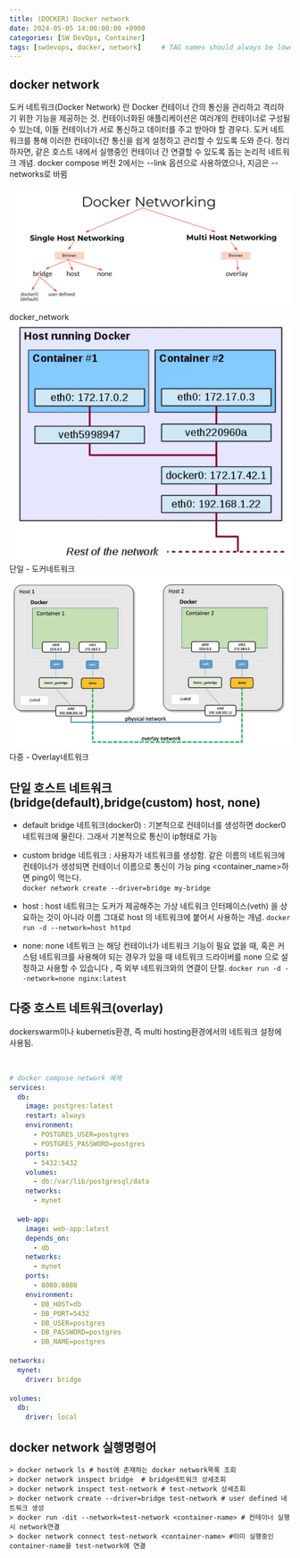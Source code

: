 ```yaml
---
title: (DOCKER) Docker network
date: 2024-05-05 14:00:00:00 +0900
categories: [SW DevOps, Container]
tags: [swdevops, docker, network]     # TAG names should always be lowercase
--- 
```


## docker network
도커 네트워크(Docker Network) 란 Docker 컨테이너 간의 통신을 관리하고 격리하기 위한 기능을 제공하는 것.
컨테이너화된 애플리케이션은 여러개의 컨테이너로 구성될 수 있는데, 이들 컨테이너가 서로 통신하고 데이터를 주고 받아야 할 경우다.
도커 네트워크를 통해 이러한 컨테이너간 통신을 쉽게 설정하고 관리할 수 있도록 도와 준다.
정리하자면, 같은 호스트 내에서 실행중인 컨테이너 간 연결할 수 있도록 돕는 논리적 네트워크 개념.
docker compose 버전 2에서는 --link 옵션으로 사용하였으나, 지금은 -- networks로 바뀜

<figure style="margin-left: auto; margin-right: auto; display: block;">
    <img src="/assets/img/dockernetwork2.png" alt="overlay"><figcaption>docker_network</figcaption>
    <img src="/assets/img/dockernetwork1.PNG" alt="docker_Network"><figcaption>단일 - 도커네트워크</figcaption>
    <img src="/assets/img/dockernetwork_overlay.PNG" alt="overlay"><figcaption>다중 - Overlay네트워크</figcaption>
</figure>

## 단일 호스트 네트워크(bridge(default),bridge(custom) host, none)
- default bridge 네트워크(docker0) : 기본적으로 컨테이너를 생성하면 docker0 네트워크에 물린다. 그래서 기본적으로 통신이 ip형태로 가능
- custom bridge 네트워크 : 사용자가 네트워크를 생성함. 같은 이름의 네트워크에 컨테이너가 생성되면 컨테이너 이름으로 통신이 가능 ping <container_name>하면 ping이 먹는다. <br>
 ```docker network create --driver=bridge my-bridge```

- host : host 네트워크는 도커가 제공해주는 가상 네트워크 인터페이스(veth) 을 상요하는 것이 아니라 이름 그대로 host 의 네트워크에 붙어서 사용하는 개념. ```docker run -d --network=host httpd```

- none: none 네트워크 는 해당 컨테이너가 네트워크 기능이 필요 없을 때, 혹은 커스텀 네트워크를 사용해야 되는 경우가 있을 때 네트워크 드라이버를 none 으로 설정하고 사용할 수 있습니다 , 즉 외부 네트워크와의 연결이 단절. ```docker run -d --network=none nginx:latest```

## 다중 호스트 네트워크(overlay)
dockerswarm이나 kubernetis환경, 즉 multi hosting환경에서의 네트워크 설정에 사용됨.

<br>

``` yml
# docker compose network 예제
services:
  db: 
    image: postgres:latest
    restart: always
    environment:
      - POSTGRES_USER=postgres
      - POSTGRES_PASSWORD=postgres
    ports:
      - 5432:5432
    volumes:
      - db:/var/lib/postgresql/data
    networks:
      - mynet
  
  web-app:
    image: web-app:latest
    depends_on: 
      - db
    networks:
      - mynet
    ports:
      - 8080:8080
    environment:
      - DB_HOST=db
      - DB_PORT=5432
      - DB_USER=postgres
      - DB_PASSWORD=postgres
      - DB_NAME=postgres

networks:
  mynet:
    driver: bridge

volumes: 
  db:
    driver: local
```

## docker network 실행명령어
``` shell
> docker network ls # host에 존재하는 docker network목록 조회
> docker network inspect bridge  # bridge네트워크 상세조회
> docker network inspect test-network # test-network 상세조회
> docker network create --driver=bridge test-network # user defined 네트워크 생성
> docker run -dit --network=test-network <container-name> # 컨테이너 실행시 network연결
> docker network connect test-network <container-name> #이미 실행중인 container-name을 test-network에 연결
```
